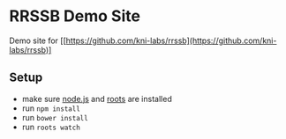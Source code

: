 # RRSSB Demo Site
Demo site for [[https://github.com/kni-labs/rrssb](https://github.com/kni-labs/rrssb)]

## Setup
- make sure [node.js](http://nodejs.org) and [roots](http://roots.cx) are installed
- run `npm install`
- run `bower install`
- run `roots watch`
